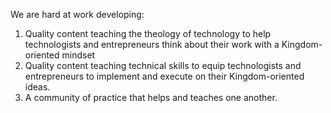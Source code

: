 We are hard at work developing:
<ol class="default">
	<li>Quality content teaching the theology of technology to help technologists and entrepreneurs think about their work with a Kingdom-oriented mindset</li>
	<li>Quality content teaching technical skills to equip technologists and entrepreneurs to implement and execute on their Kingdom-oriented ideas.</li>
	<li>A community of practice that helps and teaches one another.</li>
</ol>
